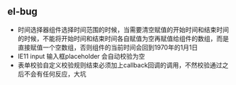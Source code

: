 ## el-bug

- 时间选择器组件选择时间范围的时候，当需要清空赋值的开始时间和结束时间的时候，不能将开始时间和结束时间各自赋值为空再赋值给组件的数组，而是直接赋值一个空数组，否则组件的当前时间会回到1970年的1月1日
- IE11 input 输入框placeholder 会自动校验为空
- 表单校验自定义校验规则结束必须加上callback回调的调用，不然校验通过之后不会有任何反应，大坑